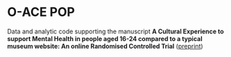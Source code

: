 
# O-ACE POP

Data and analytic code supporting the manuscript **A Cultural Experience to support Mental Health in people aged 16-24 compared to a typical museum website: An online Randomised Controlled Trial** ([preprint](https://papers.ssrn.com/sol3/papers.cfm?abstract_id=3934229))